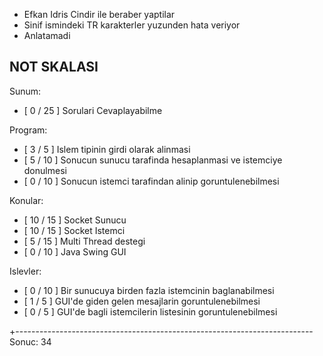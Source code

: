 * Efkan Idris Cindir ile beraber yaptilar
* Sinif ismindeki TR karakterler yuzunden hata veriyor
* Anlatamadi

NOT SKALASI
-------------------

Sunum:
- [ 0 / 25 ] Sorulari Cevaplayabilme

Program:
- [ 3 /  5 ] Islem tipinin girdi olarak alinmasi 
- [ 5 / 10 ] Sonucun sunucu tarafinda hesaplanmasi ve istemciye donulmesi
- [ 0 / 10 ] Sonucun istemci tarafindan alinip goruntulenebilmesi

Konular:
- [ 10 / 15 ] Socket Sunucu
- [ 10 / 15 ] Socket Istemci
- [ 5 / 15 ] Multi Thread destegi
- [ 0 / 10 ] Java Swing GUI

Islevler:
- [ 0 / 10 ] Bir sunucuya birden fazla istemcinin baglanabilmesi
- [ 1 /  5 ] GUI'de giden gelen mesajlarin goruntulenebilmesi
- [ 0 /  5 ] GUI'de bagli istemcilerin listesinin goruntulenebilmesi

+--------------------------------------------------------------------------
Sonuc: 34
